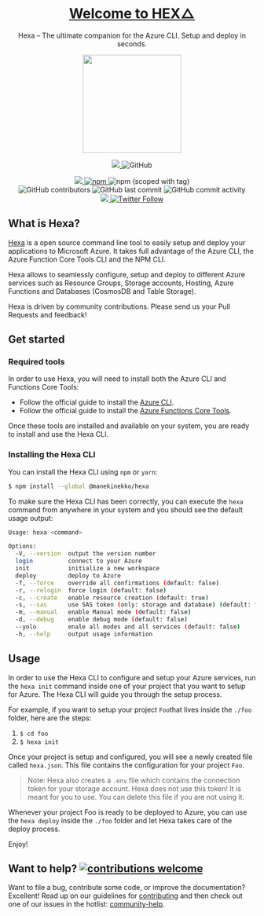 <h1 align="center">
  <a href="https://hexa.run">Welcome to HEX△</a>
</h1>

<p align="center">Hexa – The ultimate companion for the Azure CLI. Setup and deploy in seconds.</p>
<p align="center">
  <img width="200" align="center" src="https://github.com/manekinekko/hexa/raw/master/docs/hexa.png?raw=true"/>
</p>

<p align="center" >
   <a href="https://hexa.run">
    <img src="https://img.shields.io/website-up-down-5abdca-ff69b4/http/shields.io.svg?label=hexa.run"/>
  </a>
  
  <img alt="GitHub" src="https://img.shields.io/github/license/manekinekko/hexa">
</p>

<p align="center" >
  
  <a href="https://github.com/manekinekko/hexa/issues">
    <img src="http://isitmaintained.com/badge/resolution/manekinekko/hexa.svg"/>
  </a>

  <a href="https://www.npmjs.com/package/@manekinekko/hexa">
    <img alt="npm" src="https://img.shields.io/npm/dm/@manekinekko/hexa?color=%235abdca">
  </a>
 
  <img alt="npm (scoped with tag)" src="https://img.shields.io/npm/v/@manekinekko/hexa/latest?color=5abdca">
  
  <br/>
  
  <img alt="GitHub contributors" src="https://img.shields.io/github/contributors/manekinekko/hexa?color=5abdca">
  <img alt="GitHub last commit" src="https://img.shields.io/github/last-commit/manekinekko/hexa?color=5abdca">
  <img alt="GitHub commit activity" src="https://img.shields.io/github/commit-activity/w/manekinekko/hexa?color=5abdca">
  <br/>
  
  <a href="https://twitter.com/manekinekko">
    <img src="https://img.shields.io/badge/say-thanks-ff69b4.svg"/>
  </a>

  <a href="https://twitter.com/manekinekko">  
    <img alt="Twitter Follow" src="https://img.shields.io/twitter/follow/manekinekko?style=social">
  </a>
  
</p>

## What is Hexa?

[Hexa](https://hexa.run) is a open source command line tool to easily setup and deploy your applications to Microsoft Azure. It takes full advantage of the Azure CLI, the Azure Function Core Tools CLI and the NPM CLI.

Hexa allows to seamlessly configure, setup and deploy to different Azure services such as Resource Groups, Storage accounts, Hosting, Azure Functions and Databases (CosmosDB and Table Storage).

Hexa is driven by community contributions. Please send us your Pull Requests and feedback!

## Get started

### Required tools

In order to use Hexa, you will need to install both the Azure CLI and Functions Core Tools:
- Follow the official guide to install the [Azure CLI](http://bit.ly/2mgwpYr).
- Follow the official guide to install the [Azure Functions Core Tools](http://bit.ly/2ow8C7y).

Once these tools are installed and available on your system, you are ready to install and use the Hexa CLI.

### Installing the Hexa CLI

You can install the Hexa CLI using `npm` or `yarn`:

```bash
$ npm install --global @manekinekko/hexa
```

To make sure the Hexa CLI has been correctly, you can execute the `hexa` command from anywhere in your system and you should see the default usage output:

```bash
Usage: hexa <command>

Options:
  -V, --version  output the version number
  login          connect to your Azure
  init           initialize a new workspace
  deploy         deploy to Azure
  -f, --force    override all confirmations (default: false)
  -r, --relogin  force login (default: false)
  -c, --create   enable resource creation (default: true)
  -s, --sas      use SAS token (only: storage and database) (default: false)
  -m, --manual   enable Manual mode (default: false)
  -d, --debug    enable debug mode (default: false)
  --yolo         enale all modes and all services (default: false)
  -h, --help     output usage information
```

## Usage

In order to use the Hexa CLI to configure and setup your Azure services, run the `hexa init` command inside one of your project that you want to setup for Azure. The Hexa CLI will guide you through the setup process.

For example, if you want to setup your project `Foo`that lives inside the `./foo` folder, here are the steps:

1. `$ cd foo`
1. `$ hexa init`

Once your project is setup and configured, you will see a newly created file called `hexa.json`. This file contains the configuration for your project `Foo`. 

> Note: Hexa also creates a `.env` file which contains the connection token for your storage account. Hexa does not use this token! It is meant for you to use. You can delete this file if you are not using it.

Whenever your project Foo is ready to be deployed to Azure, you can use the `hexa deploy` inside the `./foo` folder and let Hexa takes care of the deploy process.

Enjoy!

## Want to help? [![contributions welcome](https://img.shields.io/badge/contributions-welcome-brightgreen.svg?style=flat)](https://github.com/manekinekko/hexa/issues)
Want to file a bug, contribute some code, or improve the documentation? Excellent! Read up on our guidelines for [contributing](https://github.com/manekinekko/hexa/blob/master/CONTRIBUTING.md) and then check out one of our issues in the hotlist: [community-help](https://github.com/manekinekko/hexa/issues).
